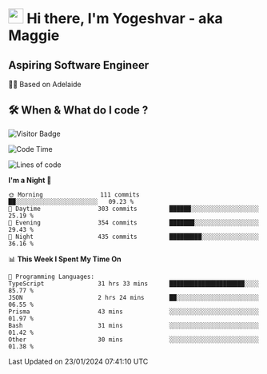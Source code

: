 <h1><img src="https://emojis.slackmojis.com/emojis/images/1531849430/4246/blob-sunglasses.gif?1531849430" width="30"/> Hi there, I'm Yogeshvar - aka Maggie</h1>

## Aspiring Software Engineer
🏂🏻  Based on Adelaide 

## 🛠 When & What do I code ?  

![Visitor Badge](https://visitor-badge.feriirawann.repl.co?username=yogeshvar&repo=yogeshvar&label=Visitors&style=plastic&color=%23457BFF&contentType=svg)

<!--START_SECTION:waka-->
![Code Time](http://img.shields.io/badge/Code%20Time-2%2C620%20hrs%2012%20mins-blue)

![Lines of code](https://img.shields.io/badge/From%20Hello%20World%20I%27ve%20Written-4.1%20million%20lines%20of%20code-blue)

**I'm a Night 🦉** 

```text
🌞 Morning                111 commits         ██░░░░░░░░░░░░░░░░░░░░░░░   09.23 % 
🌆 Daytime                303 commits         ██████░░░░░░░░░░░░░░░░░░░   25.19 % 
🌃 Evening                354 commits         ███████░░░░░░░░░░░░░░░░░░   29.43 % 
🌙 Night                  435 commits         █████████░░░░░░░░░░░░░░░░   36.16 % 
```


📊 **This Week I Spent My Time On** 

```text
💬 Programming Languages: 
TypeScript               31 hrs 33 mins      █████████████████████░░░░   85.77 % 
JSON                     2 hrs 24 mins       ██░░░░░░░░░░░░░░░░░░░░░░░   06.55 % 
Prisma                   43 mins             ░░░░░░░░░░░░░░░░░░░░░░░░░   01.97 % 
Bash                     31 mins             ░░░░░░░░░░░░░░░░░░░░░░░░░   01.42 % 
Other                    30 mins             ░░░░░░░░░░░░░░░░░░░░░░░░░   01.38 % 
```


 Last Updated on 23/01/2024 07:41:10 UTC
<!--END_SECTION:waka-->
